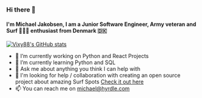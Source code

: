 ### Hi there 👋

#### I'm Michael Jakobsen, I am a Junior Software Engineer, Army veteran and Surf 🏄🏽‍♂️ enthusiast from Denmark 🇩🇰

[![Vixy88's GitHub stats](https://github-readme-stats.vercel.app/api?username=Vixy88&hide=contribs&count_private=true&show_icons=true&theme=gotham)](https://github.com/Vixy88/github-readme-stats)

- 🔭 I’m currently working on Python and React Projects 
- 🌱 I’m currently learning Python and SQL
- 💬 Ask me about anything you think I can help with
- 🤔 I'm looking for help / collaboration with creating an open source project about amazing Surf Spots [Check it out here](https://github.com/Vixy88/surfspots-python-django)
- 📫 You can reach me on michael@hyrdle.com
